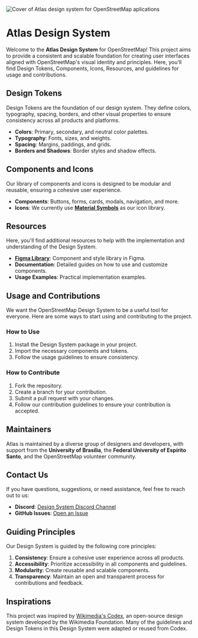 ![Cover of Atlas design system for OpenStreetMap aplications](/Cover.png)
# Atlas Design System

Welcome to the **Atlas Design System** for OpenStreetMap! This project aims to provide a consistent and scalable foundation for creating user interfaces aligned with OpenStreetMap's visual identity and principles. Here, you'll find Design Tokens, Components, Icons, Resources, and guidelines for usage and contributions.

## Design Tokens
Design Tokens are the foundation of our design system. They define colors, typography, spacing, borders, and other visual properties to ensure consistency across all products and platforms.

- **Colors**: Primary, secondary, and neutral color palettes.
- **Typography**: Fonts, sizes, and weights.
- **Spacing**: Margins, paddings, and grids.
- **Borders and Shadows**: Border styles and shadow effects.

## Components and Icons
Our library of components and icons is designed to be modular and reusable, ensuring a cohesive user experience.

- **Components**: Buttons, forms, cards, modals, navigation, and more.
- **Icons**: We currently use [**Material Symbols**](https://fonts.google.com/icons) as our icon library.

## Resources
Here, you'll find additional resources to help with the implementation and understanding of the Design System.

- [**Figma Library**](https://www.figma.com/design/2vheURjyvYg2oyBeuQOxQ1/Atlas---Design-System?node-id=458-2470&t=831K8B3NnQoe1vdt-1): Component and style library in Figma.
- **Documentation**: Detailed guides on how to use and customize components.
- **Usage Examples**: Practical implementation examples.

## Usage and Contributions
We want the OpenStreetMap Design System to be a useful tool for everyone. Here are some ways to start using and contributing to the project.

### How to Use
1. Install the Design System package in your project.
2. Import the necessary components and tokens.
3. Follow the usage guidelines to ensure consistency.

### How to Contribute
1. Fork the repository.
2. Create a branch for your contribution.
3. Submit a pull request with your changes.
4. Follow our contribution guidelines to ensure your contribution is accepted.

## Maintainers
Atlas is maintained by a diverse group of designers and developers, with support from the **University of Brasília**, the **Federal University of Espírito Santo**, and the OpenStreetMap volunteer community.

## Contact Us
If you have questions, suggestions, or need assistance, feel free to reach out to us:

- **Discord**: [Design System Discord Channel](link)
- **GitHub Issues**: [Open an Issue](link)

## Guiding Principles
Our Design System is guided by the following core principles:

1. **Consistency**: Ensure a cohesive user experience across all products.
2. **Accessibility**: Prioritize accessibility in all components and guidelines.
3. **Modularity**: Create reusable and scalable components.
4. **Transparency**: Maintain an open and transparent process for contributions and feedback.

## Inspirations
This project was inspired by [Wikimedia's Codex](https://doc.wikimedia.org/codex/latest/), an open-source design system developed by the Wikimedia Foundation. 
Many of the guidelines and Design Tokens in this Design System were adapted or reused from Codex.
